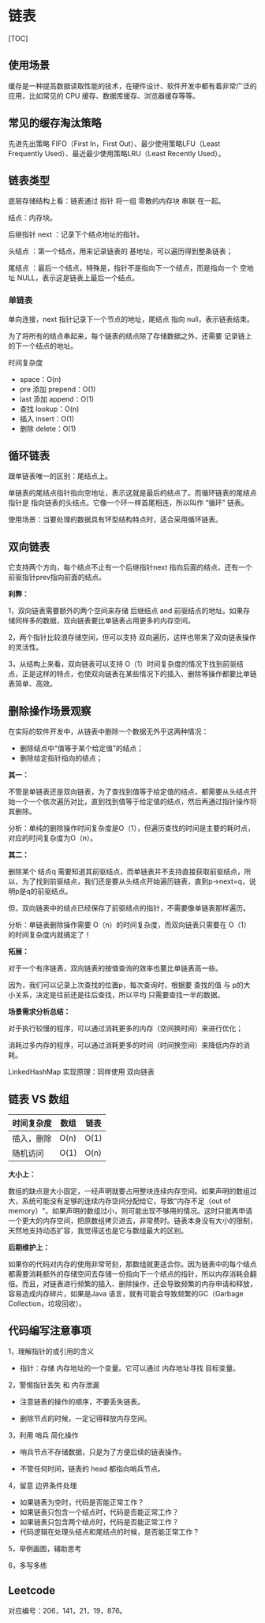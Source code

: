 # 链表

[TOC]



## 使用场景

缓存是一种提高数据读取性能的技术，在硬件设计、软件开发中都有着非常广泛的应用，比如常见的 CPU 缓存、数据库缓存、浏览器缓存等等。

## 常见的缓存淘汰策略

先进先出策略 FIFO（First In，First Out）、最少使用策略LFU（Least Frequently Used）、最近最少使用策略LRU（Least Recently Used）。

## 链表类型

底层存储结构上看：链表通过 指针 将一组 零散的内存块 串联 在一起。

结点：内存块。

后继指针 next ：记录下个结点地址的指针。

头结点 ：第一个结点，用来记录链表的 基地址，可以遍历得到整条链表；

尾结点 ：最后一个结点，特殊是，指针不是指向下一个结点，而是指向一个 空地址 NULL，表示这是链表上最后一个结点。

### 单链表

单向连接，next 指针记录下一个节点的地址，尾结点 指向 null，表示链表结束。

为了将所有的结点串起来，每个链表的结点除了存储数据之外，还需要 记录链上的下一个结点的地址。

时间复杂度

-   space：O(n)
-   pre 添加 prepend：O(1)
-   last 添加 append：O(1)
-   查找 lookup：O(n)
-   插入 insert：O(1)
-   删除 delete：O(1)

## 循环链表

跟单链表唯一的区别：尾结点上。

单链表的尾结点指针指向空地址，表示这就是最后的结点了。而循环链表的尾结点指针是 指向链表的头结点。它像一个环一样首尾相连，所以叫作 “循环” 链表。

使用场景：当要处理的数据具有环型结构特点时，适合采用循环链表。

## 双向链表

它支持两个方向，每个结点不止有一个后继指针next 指向后面的结点，还有一个前驱指针prev指向前面的结点。

**利弊：**

1，双向链表需要额外的两个空间来存储 后继结点 and 前驱结点的地址。如果存储同样多的数据，双向链表要比单链表占用更多的内存空间。

2，两个指针比较浪存储空间，但可以支持 双向遍历，这样也带来了双向链表操作的灵活性。

3，从结构上来看，双向链表可以支持 O（1）时间复杂度的情况下找到前驱结点，正是这样的特点，也使双向链表在某些情况下的插入、删除等操作都要比单链表简单、高效。

## 删除操作场景观察

在实际的软件开发中，从链表中删除一个数据无外乎这两种情况：

-   删除结点中“值等于某个给定值”的结点；
-   删除给定指针指向的结点；

**其一：**

不管是单链表还是双向链表，为了查找到值等于给定值的结点，都需要从头结点开始一个一个依次遍历对比，直到找到值等于给定值的结点，然后再通过指针操作将其删除。

分析：单纯的删除操作时间复杂度是O（1），但遍历查找的时间是主要的耗时点，对应的时间复杂度为O（n）。

**其二：**

删除某个 结点q 需要知道其前驱结点，而单链表并不支持直接获取前驱结点，所以，为了找到前驱结点，我们还是要从头结点开始遍历链表，直到p->next=q，说明p是q的前驱结点。

但，双向链表中的结点已经保存了前驱结点的指针，不需要像单链表那样遍历。

分析：单链表删除操作需要 O（n）的时间复杂度，而双向链表只需要在 O（1）的时间复杂度内就搞定了！

**拓展：**

对于一个有序链表，双向链表的按值查询的效率也要比单链表高一些。

因为，我们可以记录上次查找的位置p，每次查询时，根据要 查找的值 与 p的大小关系，决定是往前还是往后查找，所以平均 只需要查找一半的数据。

**场景需求分析总结：**

对于执行较慢的程序，可以通过消耗更多的内存（空间换时间）来进行优化；

消耗过多内存的程序，可以通过消耗更多的时间（时间换空间）来降低内存的消耗。

LinkedHashMap 实现原理：同样使用 双向链表

## 链表 VS 数组

| 时间复杂度 | 数组 | 链表 |
| ---------- | ---- | ---- |
| 插入，删除 | O(n) | O(1) |
| 随机访问   | O(1) | O(n) |

**大小上：**

数组的缺点是大小固定，一经声明就要占用整块连续内存空间。如果声明的数组过大，系统可能没有足够的连续内存空间分配给它，导致“内存不足（out of memory）"。如果声明的数组过小，则可能出现不够用的情况。这时只能再申请一个更大的内存空间，把原数组拷贝进去，非常费时。链表本身没有大小的限制，天然地支持动态扩容，我觉得这也是它与数组最大的区别。

**后期维护上：**

如果你的代码对内存的使用非常苛刻，那数组就更适合你。因为链表中的每个结点都需要消耗额外的存储空间去存储一份指向下一个结点的指针，所以内存消耗会翻倍。而且，对链表进行频繁的插入、删除操作，还会导致频繁的内存申请和释放，容易造成内存碎片，如果是Java 语言，就有可能会导致频繁的GC（Garbage Collection，垃圾回收）。

## 代码编写注意事项

1，理解指针的或引用的含义

-   指针：存储 内存地址的一个变量。它可以通过 内存地址寻找 目标变量。

2，警惕指针丢失 和 内存泄漏

-   注意链表的操作的顺序，不要丢失链表。

-   删除节点的时候，一定记得释放内存空间。


3，利用 哨兵 简化操作

-   哨兵节点不存储数据，只是为了方便后续的链表操作。

-   不管任何时间，链表的 head 都指向哨兵节点。


4，留意 边界条件处理

-   如果链表为空时，代码是否能正常工作？
-   如果链表只包含一个结点时，代码是否能正常工作？
-   如果链表只包含两个结点时，代码是否能正常工作？
-   代码逻辑在处理头结点和尾结点的时候，是否能正常工作？

5，举例画图，辅助思考

6，多写多练

## Leetcode

对应编号：206，141，21，19，876。



